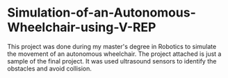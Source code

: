 # Simulation-of-an-Autonomous-Wheelchair-using-V-REP
This project was done during my master's degree in Robotics to simulate the movement of an autonomous wheelchair. The project attached is just a sample of the final project. It was used ultrasound sensors to identify the obstacles and avoid collision.
